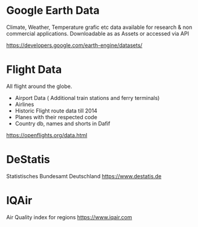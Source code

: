 # Google Earth Data

Climate, Weather, Temperature grafic etc data available for research & non commercial applications.
Downloadable as as Assets or accessed via API

https://developers.google.com/earth-engine/datasets/

# Flight Data
All flight around the globe.
+ Airport Data ( Additional train stations and ferry terminals)
+ Airlines
+ Historic Flight route data till 2014
+ Planes with their respected code
+ Country db, names and shorts in Dafif

https://openflights.org/data.html

# DeStatis
Statistisches Bundesamt Deutschland
https://www.destatis.de

# IQAir
Air Quality index for regions
https://www.iqair.com


